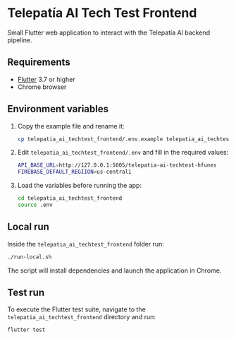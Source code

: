 # Telepatía AI Tech Test Frontend

Small Flutter web application to interact with the Telepatía AI backend pipeline.

## Requirements

- [Flutter](https://flutter.dev) 3.7 or higher
- Chrome browser

## Environment variables

1. Copy the example file and rename it:
   ```bash
   cp telepatia_ai_techtest_frontend/.env.example telepatia_ai_techtest_frontend/.env
   ```
2. Edit `telepatia_ai_techtest_frontend/.env` and fill in the required values:
   ```bash
   API_BASE_URL=http://127.0.0.1:5005/telepatia-ai-techtest-hfunes
   FIREBASE_DEFAULT_REGIION=us-central1
   ```
3. Load the variables before running the app:
   ```bash
   cd telepatia_ai_techtest_frontend
   source .env
   ```

## Local run

Inside the `telepatia_ai_techtest_frontend` folder run:
```bash
./run-local.sh
```
The script will install dependencies and launch the application in Chrome.

## Test run

To execute the Flutter test suite, navigate to the `telepatia_ai_techtest_frontend` directory and run:

```bash
flutter test
```

